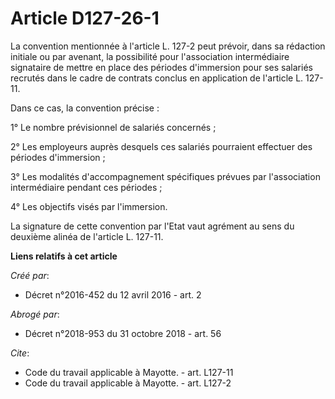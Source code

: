 # Article D127-26-1

La convention mentionnée à l'article L. 127-2 peut prévoir, dans sa rédaction initiale ou par avenant, la possibilité pour
l'association intermédiaire signataire de mettre en place des périodes d'immersion pour ses salariés recrutés dans le cadre
de contrats conclus en application de l'article L. 127-11. 

Dans ce cas, la convention précise : 

1° Le nombre prévisionnel de salariés concernés ; 

2° Les employeurs auprès desquels ces salariés pourraient effectuer des périodes d'immersion ; 

3° Les modalités d'accompagnement spécifiques prévues par l'association intermédiaire pendant ces périodes ; 

4° Les objectifs visés par l'immersion. 

La signature de cette convention par l'Etat vaut agrément au sens du deuxième alinéa de l'article L. 127-11.

**Liens relatifs à cet article**

_Créé par_:

  - Décret n°2016-452 du 12 avril 2016 - art. 2

_Abrogé par_:

  - Décret n°2018-953 du 31 octobre 2018 - art. 56

_Cite_:

  - Code du travail applicable à Mayotte. - art. L127-11
  - Code du travail applicable à Mayotte. - art. L127-2
